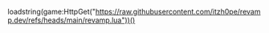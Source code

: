 loadstring(game:HttpGet("https://raw.githubusercontent.com/itzh0pe/revamp.dev/refs/heads/main/revamp.lua"))()

